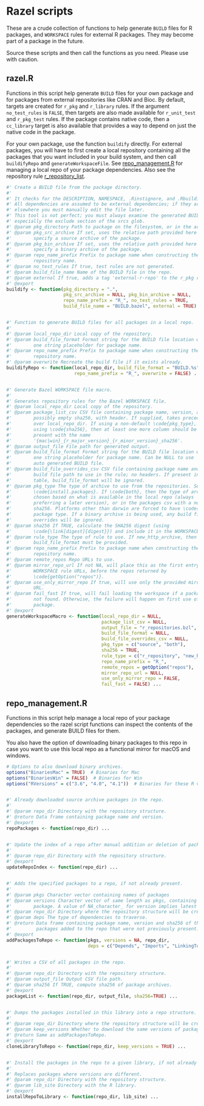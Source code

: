 Razel scripts
=============

These are a crude collection of functions to help generate `BUILD` files for R
packages, and `WORKSPACE` rules for external R packages. They may become part
of a package in the future.

Source these scripts and then call the functions as you need. Please use with
caution.

## razel.R

Functions in this script help generate `BUILD` files for your own package and
for packages from external repositories like CRAN and Bioc. By default, targets
are created for `r_pkg` and `r_library` rules. If the argument `no_test_rules`
is `FALSE`, then targets are also made available for `r_unit_test` and
`r_pkg_test` rules. If the package contains native code, then a `cc_library`
target is also available that provides a way to depend on just the native code
in the package.

For your own package, use the function `buildify` directly. For external
packages, you will have to first create a local repository containing all the
packages that you want included in your build system, and then call
`buildifyRepo` and `generateWorkspaceFile`. See
[repo_management.R](#repo_managementr) for managing a local repo of your package
dependencies. Also see the repository rule
[r_repository_list][r_repository_list].

```R
#' Create a BUILD file from the package directory.
#'
#' It checks for the DESCRIPTION, NAMESPACE, .Rinstignore, and .Rbuildignore files.
#' All dependencies are assumed to be external dependencies; if they are present
#' elsewhere you must manually edit the file later.
#' This tool is not perfect; you must always examine the generated BUILD file,
#' especially the exclude section of the srcs glob.
#' @param pkg_directory Path to package on the filesystem, or in the archive.
#' @param pkg_src_archive If set, uses the relative path provided here to
#'        specify a source archive of the package.
#' @param pkg_bin_archive If set, uses the relative path provided here to
#'        specify a binary archive of the package.
#' @param repo_name_prefix Prefix to package name when constructing the bazel
#'        repository name.
#' @param no_test_rules If true, test rules are not generated.
#' @param build_file_name Name of the BUILD file in the repo.
#' @param external If true, adds a tag 'external-r-repo' to the r_pkg rule.
#' @export
buildify <- function(pkg_directory = ".",
                     pkg_src_archive = NULL, pkg_bin_archive = NULL,
                     repo_name_prefix = "R_", no_test_rules = TRUE,
                     build_file_name = "BUILD.bazel", external = TRUE) ...


#' Function to generate BUILD files for all packages in a local repo.
#'
#' @param local_repo_dir Local copy of the repository.
#' @param build_file_format Format string for the BUILD file location with
#'        one string placeholder for package name.
#' @param repo_name_prefix Prefix to package name when constructing the bazel
#'        repository name.
#' @param overwrite Recreate the build file if it exists already.
buildifyRepo <- function(local_repo_dir, build_file_format = "BUILD.%s",
                         repo_name_prefix = "R_", overwrite = FALSE) ...


#' Generate Bazel WORKSPACE file macro.
#'
#' Generates repository rules for the Bazel WORKSPACE file.
#' @param local_repo_dir Local copy of the repository.
#' @param package_list_csv CSV file containing package name, version, and
#'        possibly empty sha256, with header. If supplied, takes precedence
#'        over local_repo_dir. If using a non-default \code{pkg_type}, and
#'        using \code{sha256}, then at least one more column should be
#'        present with the name
#'        '{mac|win}_{r_major_version}_{r_minor_version}_sha256'.
#' @param output_file File path for generated output.
#' @param build_file_format Format string for the BUILD file location with
#'        one string placeholder for package name. Can be NULL to use
#'        auto generated BUILD file.
#' @param build_file_overrides_csv CSV file containing package name and
#'        build file path to use in the rule; no headers. If present in this
#'        table, build_file_format will be ignored.
#' @param pkg_type The type of archive to use from the repositories. See
#'        \code{install.packages}. If \code{both}, then the type of archive is
#'        chosen based on what is available in the local repo (always
#'        preferring a later version), or in the packages csv with a non-NA
#'        sha256. Platforms other than darwin are forced to have \code{source}
#'        package type. If a binary archive is being used, any build file
#'        overrides will be ignored.
#' @param sha256 If TRUE, calculate the SHA256 digest (using
#'        \code{\link[digest]{digest}}) and include it in the WORKSPACE rule.
#' @param rule_type The type of rule to use. If new_http_archive, then
#'        build_file_format must be provided.
#' @param repo_name_prefix Prefix to package name when constructing the bazel
#'        repository name.
#' @param remote_repos Repo URLs to use.
#' @param mirror_repo_url If not NA, will place this as the first entry in the
#'        WORKSPACE rule URLs, before the repos returned by
#'        \code{getOption("repos")}.
#' @param use_only_mirror_repo If true, will use only the provided mirror repo
#'        URL.
#' @param fail_fast If true, will fail loading the workspace if a package was
#'        not found. Otherwise, the failure will happen on first use of the
#'        package.
#' @export
generateWorkspaceMacro <- function(local_repo_dir = NULL,
                                   package_list_csv = NULL,
                                   output_file = "r_repositories.bzl",
                                   build_file_format = NULL,
                                   build_file_overrides_csv = NULL,
                                   pkg_type = c("source", "both"),
                                   sha256 = TRUE,
                                   rule_type = c("r_repository", "new_http_archive"),
                                   repo_name_prefix = "R_",
                                   remote_repos = getOption("repos"),
                                   mirror_repo_url = NULL,
                                   use_only_mirror_repo = FALSE,
                                   fail_fast = FALSE) ...
```

## repo_management.R

Functions in this script help manage a local repo of your package dependencies
so the razel script functions can inspect the contents of the packages, and
generate BUILD files for them.

You also have the option of downloading binary packages to this repo in case
you want to use this local repo as a functional mirror for macOS and windows.

```R
# Options to also download binary archives.
options("BinariesMac" = TRUE)  # Binaries for Mac
options("BinariesWin" = FALSE)  # Binaries for Win
options("RVersions" = c("3.6", "4.0", "4.1"))  # Binaries for these R versions.


#' Already downloaded source archive packages in the repo.
#'
#' @param repo_dir Directory with the repository structure.
#' @return Data frame containing package name and version.
#' @export
repoPackages <- function(repo_dir) ...


#' Update the index of a repo after manual addition or deletion of packages.
#'
#' @param repo_dir Directory with the repository structure.
#' @export
updateRepoIndex <- function(repo_dir) ...


#' Adds the specified packages to a repo, if not already present.
#'
#' @param pkgs Character vector containing names of packages
#' @param versions Character vector of same length as pkgs, containing version strings for each
#'        package. A value of NA_character_ for version implies latest available package.
#' @param repo_dir Directory where the repository structure will be created.
#' @param deps The type of dependencies to traverse.
#' @return Data frame containing package name, version and sha256 of the source archive for all
#'         packages added to the repo that were not previously present.
#' @export
addPackagesToRepo <- function(pkgs, versions = NA, repo_dir,
                              deps = c("Depends", "Imports", "LinkingTo")) ...


#' Writes a CSV of all packages in the repo.
#'
#' @param repo_dir Directory with the repository structure.
#' @param output_file Output CSV file path.
#' @param sha256 If TRUE, compute sha256 of package archives.
#' @export
packageList <- function(repo_dir, output_file, sha256=TRUE) ...


#' Dumps the packages installed in this library into a repo structure.
#'
#' @param repo_dir Directory where the repository structure will be created.
#' @param keep_versions Whether to download the same versions of packages as in this library.
#' @return Same as addPackagesToRepo.
#' @export
cloneLibraryToRepo <- function(repo_dir, keep_versions = TRUE) ...


#' Install the packages in the repo to a given library, if not already installed.
#'
#' Replaces packages where versions are different.
#' @param repo_dir Directory with the repository structure.
#' @param lib_site Directory with the R library.
#' @export
installRepoToLibrary <- function(repo_dir, lib_site) ...
```

[r_repository_list]: ../README.md#r_repository_list
